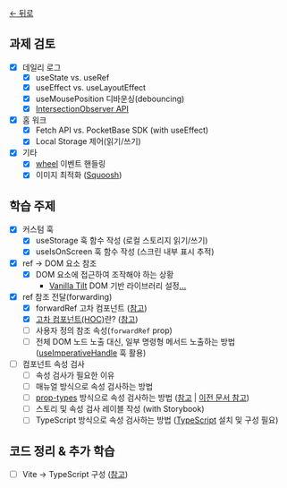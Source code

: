 [← 뒤로](../README.md)

## 과제 검토

- [x] 데일리 로그
  - [x] useState vs. useRef
  - [x] useEffect vs. useLayoutEffect
  - [x] useMousePosition 디바운싱(debouncing)
  - [x] [IntersectionObserver API](https://developer.mozilla.org/ko/docs/Web/API/IntersectionObserver)
- [x] 홈 워크
  - [x] Fetch API vs. PocketBase SDK (with useEffect)
  - [x] Local Storage 제어(읽기/쓰기)
- [x] 기타
  - [x] [wheel](https://developer.mozilla.org/en-US/docs/Web/API/Element/wheel_event) 이벤트 핸들링
  - [x] 이미지 최적화 ([Squoosh](https://squoosh.app/))

## 학습 주제

- [x] 커스텀 훅
  - [x] useStorage 훅 함수 작성 (로컬 스토리지 읽기/쓰기)
  - [x] useIsOnScreen 훅 함수 작성 (스크린 내부 표시 추적)
- [x] ref → DOM 요소 참조
  - [x] DOM 요소에 접근하여 조작해야 하는 상황 
    - [Vanilla Tilt](https://micku7zu.github.io/vanilla-tilt.js/) DOM 기반 라이브러리 설정[.](https://www.npmjs.com/package/react-tilt)[..](https://www.npmjs.com/package/react-parallax-tilt)
- [x] ref 참조 전달(forwarding)
  - [x] forwardRef 고차 컴포넌트 ([참고](https://react.dev/reference/react/forwardRef))
  - [x] [고차 컴포넌트(HOC)](https://ko.legacy.reactjs.org/docs/higher-order-components.html#gatsby-focus-wrapper)란? ([참고](https://euid.notion.site/HOC-5f9d30c19d3f40b89b28c31e429cb5d6?pvs=4))
  - [ ] 사용자 정의 참조 속성(`forwardRef` prop)
  - [ ] 전체 DOM 노드 노출 대신, 일부 명령형 메서드 노출하는 방법 ([useImperativeHandle](https://react.dev/reference/react/useImperativeHandle) 훅 활용)
- [ ] 컴포넌트 속성 검사
  - [ ] 속성 검사가 필요한 이유
  - [ ] 매뉴얼 방식으로 속성 검사하는 방법
  - [ ] [prop-types](https://www.npmjs.com/package/prop-types) 방식으로 속성 검사하는 방법 ([참고](https://react.dev/reference/react/Component#static-proptypes) | [이전 문서 참고](https://ko.legacy.reactjs.org/docs/typechecking-with-proptypes.html#gatsby-focus-wrapper))
  - [ ] 스토리 및 속성 검사 레이블 작성 (with Storybook)
  - [ ] TypeScript 방식으로 속성 검사하는 방법 ([TypeScript](https://typescriptlang.org) 설치 및 구성 필요)

## 코드 정리 & 추가 학습

- [ ] Vite → TypeScript 구성 ([참고](https://www.notion.so/euid/TypeScript-8dbbc74b79344dc8b048d98bfe34a3f3?pvs=4))

